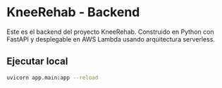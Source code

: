# KneeRehab - Backend

Este es el backend del proyecto KneeRehab. Construido en Python con FastAPI y desplegable en AWS Lambda usando arquitectura serverless.

## Ejecutar local

```bash
uvicorn app.main:app --reload
